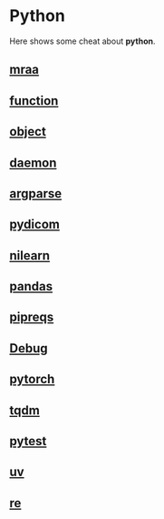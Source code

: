 # Python

Here shows some cheat about **python**.

## [mraa](mraa.md)

## [function](function.md)

## [object](object.md)

## [daemon](daemon.md)

## [argparse](argparse.md)

## [pydicom](pydicom.md)

## [nilearn](nilearn.md)

## [pandas](pandas.md)

## [pipreqs](pipreqs.md)

## [Debug](Debug.md)

## [pytorch](pytorch.md)

## [tqdm](tqdm.md)

## [pytest](pytest.md)

## [uv](uv.md)

## [re](re.md)
